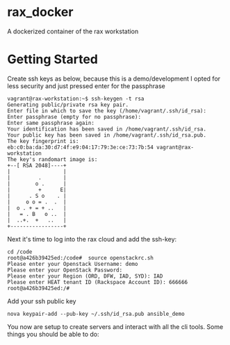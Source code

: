 rax_docker
==========

A dockerized container of the rax workstation

Getting Started
===============
Create ssh keys as below, because this is a demo/development
I opted for less security and just pressed enter for the passphrase

```
vagrant@rax-workstation:~$ ssh-keygen -t rsa
Generating public/private rsa key pair.
Enter file in which to save the key (/home/vagrant/.ssh/id_rsa): 
Enter passphrase (empty for no passphrase): 
Enter same passphrase again: 
Your identification has been saved in /home/vagrant/.ssh/id_rsa.
Your public key has been saved in /home/vagrant/.ssh/id_rsa.pub.
The key fingerprint is:
eb:c0:ba:da:30:d7:4f:e9:04:17:79:3e:ce:73:7b:54 vagrant@rax-workstation
The key's randomart image is:
+--[ RSA 2048]----+
|                 |
|         .       |
|        o .      |
|         +      E|
|      . S o    . |
|     o o = .  .  |
|  o . + = + ..   |
|   = . B   o ..  |
|  ..+.  +   ..   |
+-----------------+
```

Next it's time to log into the rax cloud and add the ssh-key:

```
cd /code
root@a426b39425ed:/code#  source openstackrc.sh 
Please enter your Openstack Username: demo
Please enter your OpenStack Password: 
Please enter your Region (ORD, DFW, IAD, SYD): IAD
Please enter HEAT tenant ID (Rackspace Account ID): 666666
root@a426b39425ed:/# 
```

Add your ssh public key

```
nova keypair-add --pub-key ~/.ssh/id_rsa.pub ansible_demo
```

You now are setup to create servers and interact with all the cli tools. Some things you 
should be able to do:
